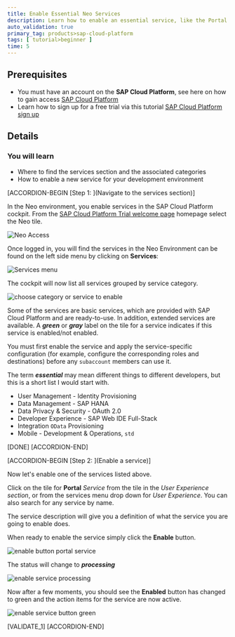 ```yaml
---
title: Enable Essential Neo Services
description: Learn how to enable an essential service, like the Portal service, in the SAP Cloud Platform Neo data center that you can use later for additional tutorials.
auto_validation: true
primary_tag: products>sap-cloud-platform
tags: [ tutorial>beginner ]
time: 5
---
```


## Prerequisites
 - You must have an account on the **SAP Cloud Platform**, see here on how to gain access [SAP Cloud Platform](https://cloudplatform.sap.com/index.html)
 - Learn how to sign up for a free trial via this tutorial [SAP Cloud Platform sign up](https://developers.sap.com/tutorials/hcp-create-trial-account.html)

## Details
### You will learn
  - Where to find the services section and the associated categories
  - How to enable a new service for your development environment

[ACCORDION-BEGIN [Step 1: ](Navigate to the services section)]

In the Neo environment, you enable services in the SAP Cloud Platform cockpit.  From the [SAP Cloud Platform Trial welcome page](https://account.hanatrial.ondemand.com/#/home/welcome) homepage select the Neo tile.

![Neo Access](neo-access.png)

Once logged in, you will find the services in the Neo Environment can be found on the left side menu by clicking on **Services**:

![Services menu](click-services-neo.png)

The cockpit will now list all services grouped by service category.

![choose category or service to enable](choose-category-or-service-to-enable.png)

Some of the services are basic services, which are provided with SAP Cloud Platform and are ready-to-use. In addition, extended services are available. A ***green*** or ***gray*** label on the tile for a service indicates if this service is enabled/not enabled.

You must first enable the service and apply the service-specific configuration (for example, configure the corresponding roles and destinations) before any `subaccount` members can use it.

The term ***essential*** may mean different things to different developers, but this is a short list I would start with.

- User Management - Identity Provisioning
- Data Management - SAP HANA
- Data Privacy & Security - OAuth 2.0
- Developer Experience - SAP Web IDE Full-Stack
- Integration `OData` Provisioning
- Mobile - Development & Operations, `std`

[DONE]
[ACCORDION-END]

[ACCORDION-BEGIN [Step 2: ](Enable a service)]

Now let's enable one of the services listed above.

Click on the tile for **Portal** *Service* from the tile in the *User Experience section*, or from the services menu drop down for *User Experience*. You can also search for any service by name.

The service description will give you a definition of what the service you are going to enable does.

When ready to enable the service simply click the **Enable** button.

![enable button portal service](enable-button-portal-service.png)

The status will change to ***processing***

![enable service processing](enable-service-processing.png)

Now after a few moments, you should see the **Enabled** button has changed to green and the action items for the service are now active.

![enable service button green](enable-service-button-green.png)

[VALIDATE_1]
[ACCORDION-END]
